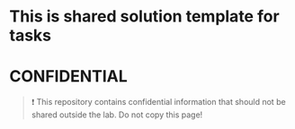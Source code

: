 # This is shared solution template for tasks

# CONFIDENTIAL 
> :exclamation:
This repository contains confidential information that should not be shared outside the lab. Do not copy this page!


